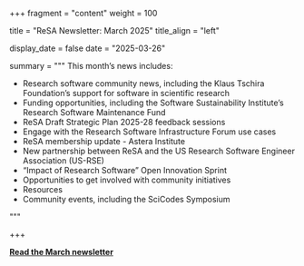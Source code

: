 
+++
fragment = "content"
weight = 100

title = "ReSA Newsletter: March 2025"
title_align = "left"

display_date = false
date = "2025-03-26"

summary = """
This month’s news includes:

* Research software community news, including the Klaus Tschira Foundation’s support for software in scientific research
* Funding opportunities, including the Software Sustainability Institute’s Research Software Maintenance Fund
* ReSA Draft Strategic Plan 2025-28 feedback sessions
* Engage with the Research Software Infrastructure Forum use cases
* ReSA membership update - Astera Institute
* New partnership between ReSA and the US Research Software Engineer Association (US-RSE)
* “Impact of Research Software” Open Innovation Sprint
* Opportunities to get involved with community initiatives
* Resources
* Community events, including the SciCodes Symposium

"""

+++

**[Read the March newsletter](https://preview.mailerlite.io/preview/778129/emails/149868938432349580)**

